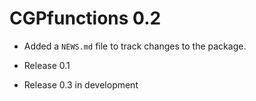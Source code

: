 # CGPfunctions 0.2

* Added a `NEWS.md` file to track changes to the package.

* Release 0.1 
* Release 0.3 in development


